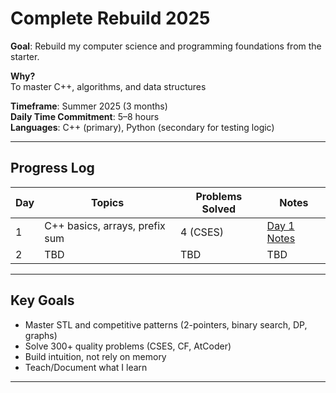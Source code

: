 # Complete Rebuild 2025

**Goal**: Rebuild my computer science and programming foundations from the starter.

**Why?**  
To master C++, algorithms, and data structures

**Timeframe**: Summer 2025 (3 months)  
**Daily Time Commitment**: 5–8 hours  
**Languages**: C++ (primary), Python (secondary for testing logic)

---

## Progress Log

| Day | Topics | Problems Solved | Notes |
|-----|--------|------------------|-------|
| 1   | C++ basics, arrays, prefix sum | 4 (CSES) | [Day 1 Notes](./day-01/notes.md) |
| 2   | TBD | TBD | TBD |

---

## Key Goals
- Master STL and competitive patterns (2-pointers, binary search, DP, graphs)
- Solve 300+ quality problems (CSES, CF, AtCoder)
- Build intuition, not rely on memory
- Teach/Document what I learn

---

